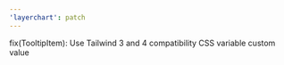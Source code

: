 ```yaml
---
'layerchart': patch
---
```


fix(TooltipItem): Use Tailwind 3 and 4 compatibility CSS variable custom value
